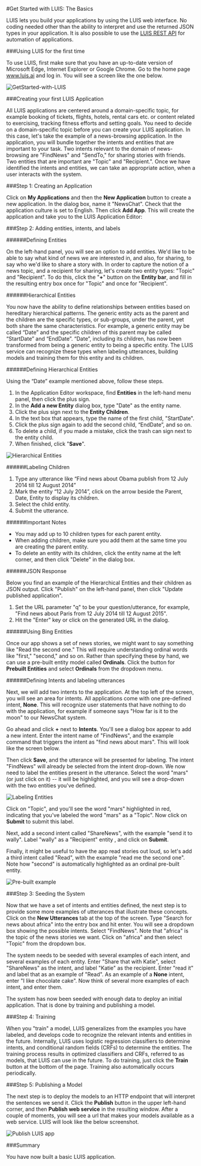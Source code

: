 <!-- NavPath: GetStartedLUISbasics
LinkLabel: Get Started With LUIS-Basics
Url: LUIS-api/documentation/GetStartedWithLUIS-Basics
Weight: 100 -->

#Get Started with LUIS: The Basics

LUIS lets you build your applications by using the LUIS web interface. No coding needed other than the ability to interpret and use the returned JSON types in your application. It is also possible to use the [LUIS REST API](https://dev.projectoxford.ai/docs/services/56d95961e597ed0f04b76e58/) for automation of applications.

###Using LUIS for the first time

To use LUIS, first make sure that you have an up-to-date version of Microsoft Edge, Internet Explorer or Google Chrome. Go to the home page www.luis.ai and log in. You will see a screen like the one below. 

![GetStarted-with-LUIS](./Images/log_in_2.png)

###Creating your first LUIS Application

All LUIS applications are centered around a domain-specific topic, for example booking of tickets, flights, hotels, rental cars etc. or content related to exercising, tracking fitness efforts and setting goals. You need to decide on a domain-specific topic before you can create your LUIS application. In this case, let's take the example of a news-browsing application.
In the application, you will bundle together the intents and entities that are important to your task. Two intents relevant to the domain of news-browsing are "FindNews" and "SendTo," for sharing stories with friends. Two entities that are important are "Topic" and "Recipient.". Once we have identified the intents and entities, we can take an appropriate action, when a user interacts with the system. 

###Step 1: Creating an Application

Click on **My Applications** and then the **New Application** button to create a new application. In the dialog box, name it "NewsChat". Check that the application culture is set to English. Then click **Add App**. This will create the application and take you to the LUIS Application Editor: 

###Step 2: Adding entities, intents, and labels

######Defining Entities
  
On the left-hand panel, you will see an option to add entities. We'd like to be able to say what kind of news we are interested in, and also, for sharing, to say who we'd like to share a story with. In order to capture the notion of a news topic, and a recipient for sharing, let's create two entity types: "Topic" and "Recipient". To do this, click the "**+**" button on the **Entity bar**, and fill in the resulting entry box once for "Topic" and once for "Recipient". 

######Hierarchical Entities
  
You now have the ability to define relationships between entities based on hereditary hierarchical patterns. The generic entity acts as the parent and the children are the specific types, or sub-groups, under the parent, yet both share the same characteristics. For example, a generic entity may be called “Date” and the specific children of this parent may be called “StartDate” and “EndDate”. “Date”, including its children, has now been transformed from being a generic entity to being a specific entity. The LUIS service can recognize these types when labeling utterances, building models and training them for this entity and its children. 

######Defining Hierarchical Entities
  
Using the “Date” example mentioned above, follow these steps. 

1.	In the Application Editor workspace, find **Entities** in the left-hand menu panel, then click the plus sign.
2.	In the **Add a new Entity** dialog box, type "Date" as the entity name.
3.	Click the plus sign next to the **Entity Children**.
4.	In the text box that appears, type the name of the first child, "StartDate".
5.	Click the plus sign again to add the second child, “EndDate”, and so on.
6.	To delete a child, if you made a mistake, click the trash can sign next to the entity child.
7.	When finished, click "**Save**".

![Hierarchical Entities](./Images/AuthoringHierarchicalEntities.jpg)

######Labeling Children
  
1. Type any utterance like “Find news about Obama publish from 12 July 2014 till 12 August 2014”
2. Mark the entity “12 July 2014”, click on the arrow  beside the Parent, Date, Entity to display its children.
3. Select the child entity.
4. Submit the utterance.

######Important Notes

 * You may add up to 10 children types for each parent entity.
 * When adding children, make sure you add them at the same time you are creating the parent entity.
 * To delete an entity with its children, click the entity name at the left corner, and then click "Delete" in the dialog box.

######JSON Response

Below you find an example of the Hierarchical Entities and their children as JSON output. Click "Publish" on the left-hand panel, then click "Update published application". 

1. Set the URL parameter "q" to be your question/utterance, for example, "Find news about Paris from 12 July 2014 till 12 August 2015".
2. Hit the "Enter" key or click on the generated URL in the dialog. 

######Using Bing Entities

Once our app shows a set of news stories, we might want to say something like "Read the second one." This will require understanding ordinal words like "first," "second," and so on. Rather than specifying these by hand, we can use a pre-built entity model called **Ordinals**. Click the button for **Prebuilt Entities** and select **Ordinals** from the dropdown menu. 

######Defining Intents and labeling utterances

Next, we will add two intents to the application. At the top left of the screen, you will see an area for intents. All applications come with one pre-defined intent, **None**. This will recognize user statements that have nothing to do with the application, for example if someone says "How far is it to the moon" to our NewsChat system. 

Go ahead and click **+** next to **Intents**. You'll see a dialog box appear to add a new intent. Enter the intent name of "FindNews", and the example command that triggers the intent as "find news about mars". This will look like the screen below. 

Then click **Save**, and the utterance will be presented for labeling. The intent "FindNews" will already be selected from the intent drop-down. We now need to label the entities present in the utterance. Select the word "mars" (or just click on it) -- it will be highlighted, and you will see a drop-down with the two entities you've defined. 

![Labeling Entities](./Images/labeling.png)

Click on "Topic", and you'll see the word "mars" highlighted in red, indicating that you've labeled the word "mars" as a "Topic". Now click on **Submit** to submit this label. 

Next, add a second intent called "ShareNews", with the example "send it to wally". Label "wally" as a "Recipient" entity , and click on **Submit**.

Finally, it might be useful to have the app read stories out loud, so let's add a third intent called "Read", with the example "read me the second one". Note how "second" is automatically highlighted as an ordinal pre-built entity. 

![Pre-built example](./Images/prebuilt-example.png)

###Step 3: Seeding the System

Now that we have a set of intents and entities defined, the next step is to provide some more examples of utterances that illustrate these concepts. Click on the **New Utterances** tab at the top of the screen. Type "Search for news about africa" into the entry box and hit enter. You will see a dropdown box showing the possible intents. Select "FindNews". Note that "africa" is the topic of the news stories we want. Click on "africa" and then select "Topic" from the dropdown box. 

The system needs to be seeded with several examples of each intent, and several examples of each entity. Enter "Share that with Katie", select "ShareNews" as the intent, and label "Katie" as the recipient. Enter "read it" and label that as an example of "Read". As an example of a **None** intent, enter "I like chocolate cake". Now think of several more examples of each intent, and enter them. 

The system has now been seeded with enough data to deploy an initial application. That is done by training and publishing a model.

###Step 4: Training

When you "train" a model, LUIS generalizes from the examples you have labeled, and develops code to recognize the relevant intents and entities in the future. Internally, LUIS uses logistic regression classifiers to determine intents, and conditional random fields (CRFs) to determine the entities. The training process results in optimized classifiers and CRFs, referred to as models, that LUIS can use in the future. To do training, just click the **Train** button at the bottom of the page. Training also automatically occurs periodically. 

###Step 5: Publishing a Model

The next step is to deploy the models to an HTTP endpoint that will interpret the sentences we send it. Click the **Publish** button in the upper left-hand corner, and then **Publish web service** in the resulting window. After a couple of moments, you will see a url that makes your models available as a web service. LUIS will look like the below screenshot.

![Publish LUIS app](./Images/publish.png) 

###Summary

You have now built a basic LUIS application.

